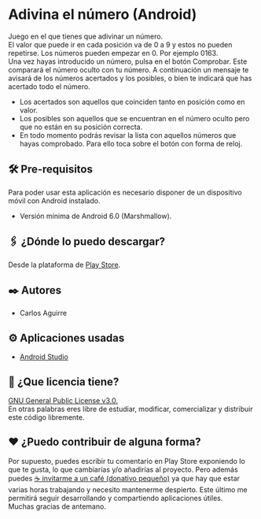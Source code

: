 # Adivina el número (Android)
Juego en el que tienes que adivinar un número.</br>
El valor que puede ir en cada posición va de 0 a 9 y estos no pueden repetirse. Los números pueden empezar en 0. Por ejemplo 0163.</br>
Una vez hayas introducido un número, pulsa en el botón Comprobar. Este comparará el número oculto con tu número. A continuación un mensaje te avisará de los números acertados y los posibles, o bien te indicará que has acertado todo el número.</br>
* Los acertados son aquellos que coinciden tanto en posición como en valor.
* Los posibles son aquellos que se encuentran en el número oculto pero que no están en su posición correcta.
* En todo momento podrás revisar la lista con aquellos números que hayas comprobado. Para ello toca sobre el botón con forma de reloj.

## 🛠️ Pre-requisitos
Para poder usar esta aplicación es necesario disponer de un dispositivo móvil con Android instalado.
* Versión mínima de Android 6.0 (Marshmallow).

## 🖇️ ¿Dónde lo puedo descargar?
Desde la plataforma de [Play Store](https://play.google.com/store/apps/details?id=com.codigobase.adivinaelnumero&gl=ES).

## ✒️ Autores
* Carlos Aguirre

## ⚙️ Aplicaciones usadas
* [Android Studio](https://developer.android.com/studio?hl=es)

## 📄 ¿Que licencia tiene?
[GNU General Public License v3.0.](LICENSE) </br>
En otras palabras eres libre de estudiar, modificar, comercializar y distribuir este código libremente.

## ❤️ ¿Puedo contribuir de alguna forma?
Por supuesto, puedes escribir tu comentario en Play Store exponiendo lo que te gusta, lo que cambiarías y/o añadirías al proyecto. Pero además puedes [☕ invitarme a un café (donativo pequeño)](https://ko-fi.com/carlosaguirrev) ya que hay que estar varias horas trabajando y necesito mantenerme despierto. Este último me permitirá seguir desarrollando y compartiendo aplicaciones útiles.</br>
Muchas gracias de antemano.
